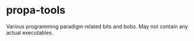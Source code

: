 # propa-tools

Various programming paradigm related bits and bobs. May not contain any actual
executables.
